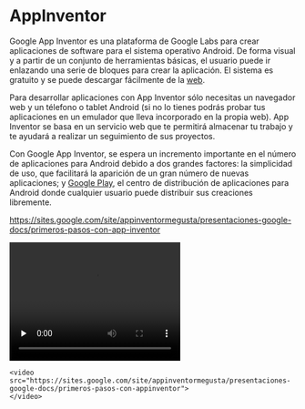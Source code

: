 # AppInventor

Google App Inventor es una plataforma de Google Labs para crear aplicaciones de software para el sistema operativo Android. De forma visual y a partir de un conjunto de herramientas básicas, el usuario puede ir enlazando una serie de bloques para crear la aplicación. El sistema es gratuito y se puede descargar fácilmente de la [web](http://ai2.appinventor.mit.edu/?locale=es_ES). 

Para desarrollar aplicaciones con App Inventor sólo necesitas un navegador web y un télefono o tablet Android (si no lo tienes podrás probar tus aplicaciones en un emulador que lleva incorporado en la propia web). App Inventor se basa en un servicio web que te permitirá almacenar tu trabajo y te ayudará a realizar un seguimiento de sus proyectos.


Con Google App Inventor, se espera un incremento importante en el número de aplicaciones para Android debido a dos grandes factores: la simplicidad de uso, que facilitará la aparición de un gran número de nuevas aplicaciones; y [Google Play](https://play.google.com/store?hl=es), el centro de distribución de aplicaciones para Android donde cualquier usuario puede distribuir sus creaciones libremente.

https://sites.google.com/site/appinventormegusta/presentaciones-google-docs/primeros-pasos-con-app-inventor


 <video src="https://sites.google.com/site/appinventormegusta/presentaciones-google-docs/primeros-pasos-con-app-inventor
   " width="300" height="208" preload="none" controls></video> 

    
    <video src="https://sites.google.com/site/appinventormegusta/presentaciones-google-docs/primeros-pasos-con-appinventor">      
    </video>
    
